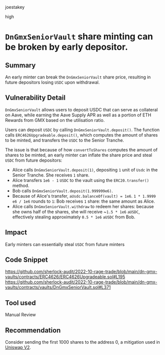 joestakey

high

# `DnGmxSeniorVault` share minting can be broken by early depositor.

## Summary
An early minter can break the `DnGmxSeniorVault` share price, resulting in future depositors losing `USDC` upon withdrawal.

## Vulnerability Detail

`DnGmxSeniorVault` allows users to deposit USDC that can serve as collateral on Aave, while earning the Aave Supply APR as well as a portion of ETH Rewards from GMX based on the utilisation ratio.

Users can deposit `USDC` by calling `DnGmxSeniorVault.deposit()`. The function calls `ERC4626Upgradeable.deposit()`, which computes the amount of shares to be minted, and transfers the `USDC` to the Senior Tranche.

The issue is that because of how `convertToShares` computes the amount of shares to be minted, an early minter can inflate the share price and steal `USDC` from future depositors:

- Alice calls `DnGmxSeniorVault.deposit(1)`, depositing `1` unit of `Usdc` in the Senior Tranche. She receives `1` share.
- Alice transfers `1e6 - 1` `USDC` to the vault using the `ERC20.transfer()` method.
- Bob calls `DnGmxSeniorVault.deposit(1.999999e6)`.
- Because of Alice's transfer, `aUsdc.balanceOf(vault) = 1e6`. `1 * 1.9999 e6 / 1e6` rounds to `1`: Bob receives `1` share: the same amount as Alice.
- Alice calls `DnGmxSeniorVault.withdraw` to redeem her shares: because she owns half of the shares, she will receive ~`1.5 * 1e6` `aUSDC`, effectively stealing approximately `0.5 * 1e6` `aUSDC` from Bob.

## Impact
Early minters can essentially steal `USDC` from future minters

## Code Snippet
https://github.com/sherlock-audit/2022-10-rage-trade/blob/main/dn-gmx-vaults/contracts/ERC4626/ERC4626Upgradeable.sol#L195
https://github.com/sherlock-audit/2022-10-rage-trade/blob/main/dn-gmx-vaults/contracts/vaults/DnGmxSeniorVault.sol#L371

## Tool used
Manual Review

## Recommendation
Consider sending the first 1000 shares to the address 0, a mitigation used in [Uniswap V2](https://github.com/Uniswap/v2-core/blob/master/contracts/UniswapV2Pair.sol#L119-L124).
